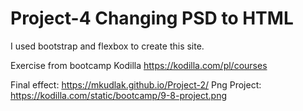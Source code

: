 # Project-4 Changing PSD to HTML

I used bootstrap and flexbox to create this site.

Exercise from bootcamp Kodilla https://kodilla.com/pl/courses

Final effect: https://mkudlak.github.io/Project-2/
Png Project: https://kodilla.com/static/bootcamp/9-8-project.png
